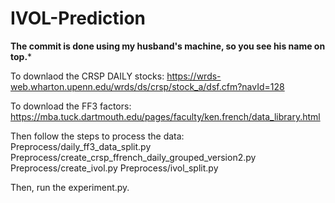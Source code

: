 # IVOL-Prediction
******The commit is done using my husband's machine, so you see his name on top.*******

To downlaod the CRSP DAILY stocks:
https://wrds-web.wharton.upenn.edu/wrds/ds/crsp/stock_a/dsf.cfm?navId=128

To download the FF3 factors:
https://mba.tuck.dartmouth.edu/pages/faculty/ken.french/data_library.html

Then follow the steps to process the data:
Preprocess/daily_ff3_data_split.py
Preprocess/create_crsp_ffrench_daily_grouped_version2.py
Preprocess/create_ivol.py
Preprocess/ivol_split.py

Then, run the experiment.py.
